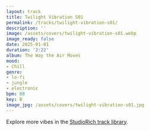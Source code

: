 ```yaml
---
layout: track
title: Twilight Vibration S01
permalink: /tracks/twilight-vibration-s01/
description: ''
image: /assets/covers/twilight-vibration-s01.webp
image_ready: false
date: 2025-01-01
duration: '2:22'
album: The Way the Air Moves
mood:
- Chill
genre:
- lo-fi
- jungle
- electronic
bpm: 88
key: B
image_jpg: /assets/covers/twilight-vibration-s01.jpg
---
```


Explore more vibes in the [StudioRich track library](/tracks/).
